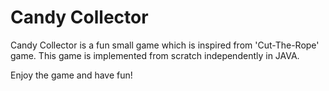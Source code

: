 # Candy Collector

Candy Collector is a fun small game which is inspired from 'Cut-The-Rope' game.
This game is implemented from scratch independently in JAVA.

Enjoy the game and have fun!

